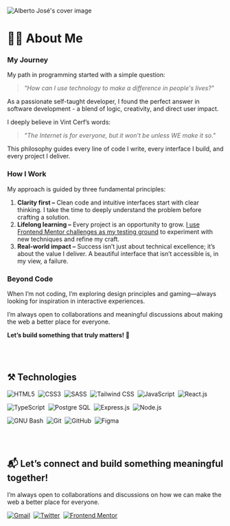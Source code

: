 ![Alberto José's cover image](https://github.com/user-attachments/assets/eb4c91e9-8b14-4304-acd0-47043b87834e)

<!-- About Me - start -->
# 👨‍💻 About Me

### My Journey

My path in programming started with a simple question: 

> *"How can I use technology to make a difference in people's lives?"* 

As a passionate self-taught developer, I found the perfect answer in software development - a blend of logic, creativity, and direct user impact.  

I deeply believe in Vint Cerf’s words: 

> *"The Internet is for everyone, but it won’t be unless WE make it so."* 

This philosophy guides every line of code I write, every interface I build, and every project I deliver.  

### How I Work

My approach is guided by three fundamental principles:

1. **Clarity first –** Clean code and intuitive interfaces start with clear thinking. I take the time to deeply understand the problem before crafting a solution.
2. **Lifelong learning –** Every project is an opportunity to grow. [I use Frontend Mentor challenges as my testing ground](https://www.frontendmentor.io/profile/alberto-rj) to experiment with new techniques and refine my craft.
3. **Real-world impact –** Success isn’t just about technical excellence; it’s about the value I deliver. A beautiful interface that isn’t accessible is, in my view, a failure.

### Beyond Code

When I’m not coding, I’m exploring design principles and gaming—always looking for inspiration in interactive experiences.

I’m always open to collaborations and meaningful discussions about making the web a better place for everyone.

**Let’s build something that truly matters! 🚀**

<br><br>
<!-- About Me - end -->

<!-- Technologies - start -->
## ⚒️ Technologies
   
![HTML5](https://img.shields.io/badge/HTML5-002833?style=for-the-badge&logo=html5&logoColor=white&logoSize=auto)&nbsp;
![CSS3](https://img.shields.io/badge/CSS3-002833?style=for-the-badge&logo=css3&logoColor=white&logoSize=auto)&nbsp;
![SASS](https://img.shields.io/badge/sass-002833?style=for-the-badge&logo=sass&logoColor=white&logoSize=auto)&nbsp;
![Tailwind CSS](https://img.shields.io/badge/Tailwind%20CSS-002833?style=for-the-badge&logo=tailwindcss&logoColor=white&logoSize=auto)&nbsp;
![JavaScript](https://img.shields.io/badge/JavaScript-002833?style=for-the-badge&logo=javascript&logoColor=white&logoSize=auto)&nbsp;
![React.js](https://img.shields.io/badge/React.js-002833?style=for-the-badge&logo=react&logoColor=white&logoSize=auto)&nbsp;

![TypeScript](https://img.shields.io/badge/Typescript-002833?style=for-the-badge&logo=typescript&logoColor=white&logoSize=auto)&nbsp;
![Postgre SQL](https://img.shields.io/badge/Postgre%20SQL-002833?style=for-the-badge&logo=postgresql&logoColor=white&logoSize=auto)&nbsp;
![Express.js](https://img.shields.io/badge/Express.js-002833?style=for-the-badge&logo=express&logoColor=white&logoSize=auto)&nbsp;
![Node.js](https://img.shields.io/badge/Node.js-002833?style=for-the-badge&logo=nodedotjs&logoColor=white&logoSize=auto)&nbsp;

![GNU Bash](https://img.shields.io/badge/GNU%20Bash-002833?style=for-the-badge&logo=gnubash&logoColor=white&logoSize=auto)&nbsp;
![Git](https://img.shields.io/badge/Git-002833?style=for-the-badge&logo=git&logoColor=white&logoSize=auto)&nbsp;
![GitHub](https://img.shields.io/badge/GitHub-002833?style=for-the-badge&logo=github&logoColor=white&logoSize=auto)&nbsp;
![Figma](https://img.shields.io/badge/Figma-002833?style=for-the-badge&logo=figma&logoColor=white&logoSize=auto)&nbsp;

<br><br>
<!-- Technologies - end -->

<!-- Let's Connect - start -->
## 📬 Let’s connect and build something meaningful together!

I’m always open to collaborations and discussions on how we can make the web a better place for everyone.

[![Gmail](https://img.shields.io/badge/GMAIL-002833?style=for-the-badge&logo=gmail&logoColor=white&logoSize=auto)](mailto:albertorauljose2@gmail.com)&nbsp;
[![Twitter](https://img.shields.io/badge/X-002833?style=for-the-002833&logo=x&logoColor=white&logoSize=auto)](https://twitter.com/albertorauljose)&nbsp;
[![Frontend Mentor](https://img.shields.io/badge/FRONTEND%20MENTOR-002833?style=for-the-badge&logo=frontendmentor&logoColor=white&logoSize=auto)](https://www.frontendmentor.io/profile/alberto-rj)
